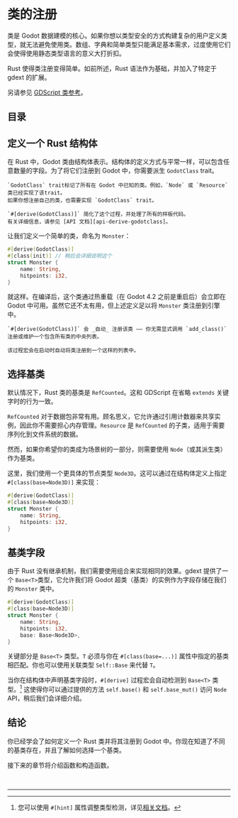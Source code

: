 <!--
  ~ Copyright (c) godot-rust; Bromeon and contributors.
  ~ This Source Code Form is subject to the terms of the Mozilla Public
  ~ License, v. 2.0. If a copy of the MPL was not distributed with this
  ~ file, You can obtain one at https://mozilla.org/MPL/2.0/.
-->

# 类的注册

类是 Godot 数据建模的核心。如果你想以类型安全的方式构建复杂的用户定义类型，就无法避免使用类。数组、字典和简单类型只能满足基本需求，过度使用它们会使得使用静态类型语言的意义大打折扣。

Rust 使得类注册变得简单。如前所述，Rust 语法作为基础，并加入了特定于 gdext 的扩展。

另请参见 [GDScript 类参考][godot-gdscript-classes]。


## 目录

<!-- toc -->


## 定义一个 Rust 结构体

在 Rust 中，Godot 类由结构体表示。结构体的定义方式与平常一样，可以包含任意数量的字段。为了将它们注册到 Godot 中，你需要派生 `GodotClass` trait。

```admonish info title="GodotClass trait"
`GodotClass` trait标记了所有在 Godot 中已知的类。例如，`Node` 或 `Resource` 类已经实现了该trait。
如果你想注册自己的类，也需要实现 `GodotClass` trait。

`#[derive(GodotClass)]` 简化了这个过程，并处理了所有的样板代码。  
有关详细信息，请参见 [API 文档][api-derive-godotclass]。

```

让我们定义一个简单的类，命名为  `Monster`：

```rust
#[derive(GodotClass)]
#[class(init)] // 稍后会详细说明这个
struct Monster {
    name: String,
    hitpoints: i32,
}
```

就这样。在编译后，这个类通过热重载（在 Godot 4.2 之前是重启后）会立即在 Godot 中可用。虽然它还不太有用，但上述定义足以将 `Monster` 类注册到引擎中。

```admonish info title="自动注册"
`#[derive(GodotClass)]` 会 _自动_ 注册该类 —— 你无需显式调用 `add_class()` 注册或维护一个包含所有类的中央列表。

该过程宏会在启动时自动将类注册到一个这样的列表中。
```


## 选择基类

默认情况下，Rust 类的基类是 `RefCounted`。这和 GDScript 在省略 `extends`  关键字时的行为一致。

`RefCounted` 对于数据包非常有用。顾名思义，它允许通过引用计数器来共享实例，因此你不需要担心内存管理。`Resource` 是 `RefCounted` 的子类，适用于需要序列化到文件系统的数据。

然而，如果你希望你的类成为场景树的一部分，则需要使用 `Node`（或其派生类）作为基类。

这里，我们使用一个更具体的节点类型 `Node3D`。这可以通过在结构体定义上指定 `#[class(base=Node3D)]` 来实现：


```rust
#[derive(GodotClass)]
#[class(base=Node3D)]
struct Monster {
    name: String,
    hitpoints: i32,
}
```


## 基类字段

由于 Rust 没有继承机制，我们需要使用组合来实现相同的效果。gdext 提供了一个 `Base<T>`类型，它允许我们将 Godot 超类（基类）的实例作为字段存储在我们的 `Monster` 类中。

```rust
#[derive(GodotClass)]
#[class(base=Node3D)]
struct Monster {
    name: String,
    hitpoints: i32,
    base: Base<Node3D>,
}
```

关键部分是 `Base<T>` 类型。`T` 必须与你在 `#[class(base=...)]` 属性中指定的基类相匹配。你也可以使用关联类型 `Self::Base` 来代替 `T`。

当你在结构体中声明基类字段时，`#[derive]` 过程宏会自动检测到 `Base<T>` 类型。[^inference]
这使得你可以通过提供的方法 `self.base()` 和 `self.base_mut()` 访问 `Node` API，稍后我们会详细介绍。


## 结论

你已经学会了如何定义一个 Rust 类并将其注册到 Godot 中。你现在知道了不同的基类存在，并且了解如何选择一个基类。

接下来的章节将介绍函数和构造函数。

<br>

---

[^inference]: 您可以使用 `#[hint]` 属性调整类型检测，详见[相关文档][api-derive-godotclass-inference]。


[api-derive-godotclass]: https://godot-rust.github.io/docs/gdext/master/godot/register/derive.GodotClass.html
[api-derive-godotclass-inference]: https://godot-rust.github.io/docs/gdext/master/godot/register/derive.GodotClass.html#fine-grained-inference-hints
[api-godot-api]: https://godot-rust.github.io/docs/gdext/master/godot/register/attr.godot_api.html
[godot-gdscript-classes]: https://docs.godotengine.org/en/stable/tutorials/scripting/gdscript/gdscript_basics.html#classes
